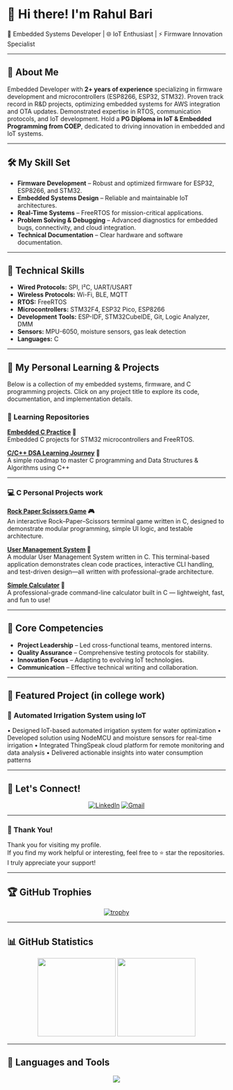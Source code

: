 # 👋 Hi there! I'm Rahul Bari

🚀 Embedded Systems Developer | 🌐 IoT Enthusiast | ⚡ Firmware Innovation Specialist

-------------------------------------------------------------------------------------------------------------

## 🎯 About Me

Embedded Developer with **2+ years of experience** specializing in firmware development and microcontrollers (ESP8266, ESP32, STM32). Proven track record in R&D projects, optimizing embedded systems for AWS integration and OTA updates. Demonstrated expertise in RTOS, communication protocols, and IoT development. Hold a **PG Diploma in IoT & Embedded Programming from COEP**, dedicated to driving innovation in embedded and IoT systems.

-------------------------------------------------------------------------------------------------------------

## 🛠 My Skill Set

* **Firmware Development** – Robust and optimized firmware for ESP32, ESP8266, and STM32.
* **Embedded Systems Design** – Reliable and maintainable IoT architectures.
* **Real-Time Systems** – FreeRTOS for mission-critical applications.
* **Problem Solving & Debugging** – Advanced diagnostics for embedded bugs, connectivity, and cloud integration.
* **Technical Documentation** – Clear hardware and software documentation.

---

## 🔧 Technical Skills
- **Wired Protocols:** SPI, I²C, UART/USART
- **Wireless Protocols:** Wi-Fi, BLE, MQTT
- **RTOS:** FreeRTOS
- **Microcontrollers:** STM32F4, ESP32 Pico, ESP8266
- **Development Tools:** ESP-IDF, STM32CubeIDE, Git, Logic Analyzer, DMM
- **Sensors:** MPU-6050, moisture sensors, gas leak detection
- **Languages:** C

---

## 📂 My Personal Learning & Projects
Below is a collection of my embedded systems, firmware, and C programming projects. Click on any project title to explore its code, documentation, and implementation details.

### 🔬 Learning Repositories

**[Embedded C Practice](https://github.com/rahulbari717/embedded-c-practice) 🔧**  
Embedded C projects for STM32 microcontrollers and FreeRTOS.

**[C/C++ DSA Learning Journey](https://github.com/rahulbari717/C-DSA) 🚀**  
A simple roadmap to master C programming and Data Structures & Algorithms using C++

---

### 💻 C Personal Projects work 

**[Rock Paper Scissors Game](https://github.com/rahulbari717/Scisso_Paper_Rock_game) 🎮**  
An interactive Rock–Paper–Scissors terminal game written in C, designed to demonstrate modular programming, simple UI logic, and testable architecture.

**[User Management System](https://github.com/rahulbari717/User_management_system) 👥**  
A modular User Management System written in C. This terminal-based application demonstrates clean code practices, interactive CLI handling, and test-driven design—all written with professional-grade architecture.

**[Simple Calculator](https://github.com/rahulbari717/Simple_calculator) 🧮**  
A professional-grade command-line calculator built in C — lightweight, fast, and fun to use!

---

## 🎯 Core Competencies
- **Project Leadership** – Led cross-functional teams, mentored interns.
- **Quality Assurance** – Comprehensive testing protocols for stability.
- **Innovation Focus** – Adapting to evolving IoT technologies.
- **Communication** – Effective technical writing and collaboration.

---

## 🚀 Featured Project (in college work) 

### 🌿 **Automated Irrigation System using IoT**
• Designed IoT-based automated irrigation system for water optimization
• Developed solution using NodeMCU and moisture sensors for real-time irrigation
• Integrated ThingSpeak cloud platform for remote monitoring and data analysis
• Delivered actionable insights into water consumption patterns

---

## 🤝 Let's Connect!

<div align="center">

[![LinkedIn](https://img.shields.io/badge/LinkedIn-0077B5?style=for-the-badge&logo=linkedin&logoColor=white)](https://www.linkedin.com/in/rahul-bari-embeddeddeveloper/)
[![Gmail](https://img.shields.io/badge/Email-D14836?style=for-the-badge&logo=gmail&logoColor=white)](mailto:rahulbari717@gmail.com)

</div>

---

### 🙏 Thank You!

Thank you for visiting my profile.  
If you find my work helpful or interesting, feel free to ⭐ star the repositories.  
I truly appreciate your support!

---

## 🏆 GitHub Trophies

<div align="center">

[![trophy](https://github-profile-trophy.vercel.app/?username=rahulbari717&theme=onedark&column=9)](https://github.com/ryo-ma/github-profile-trophy)

</div>

---

## 📊 GitHub Statistics

<div align="center">

<img height="180em" src="https://github-readme-stats.vercel.app/api?username=rahulbari717&show_icons=true&theme=github_dark&include_all_commits=true&count_private=true&hide_border=true&bg_color=0d1117&title_color=58a6ff&icon_color=1f6feb&text_color=c9d1d9"/>

<img height="180em" src="https://github-readme-stats.vercel.app/api/top-langs/?username=rahulbari717&layout=compact&langs_count=6&theme=github_dark&hide_border=true&bg_color=0d1117&title_color=58a6ff&text_color=c9d1d9&hide=jupyter%20notebook,html,css"/>

</div>

---

## 🧰 Languages and Tools

<div align="center">

<img src="https://skillicons.dev/icons?i=c,cpp,python,arduino,linux,git,aws,vscode&theme=dark" />

</div>
